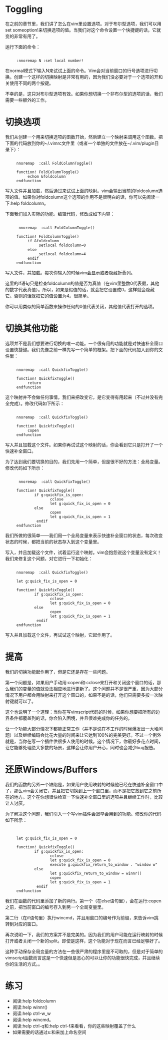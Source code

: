 # Toggling

在之前的章节里，我们讲了怎么在vim里设置选项。对于布尔型选项，我们可以用set someoption!来切换选项的值。当我们对这个命令设置一个快捷键的话，它就变的非常有用了。

运行下面的命令：
<pre><code>
     :nnoremap <leader>N :set local number!<cr>
</code></pre>     

在normal模式下输入<leader>N来试试上面的命令。Vim会对当前窗口的行号选项进行切换。创建一个这样的切换映射是非常有用的，因为我们没必要对于一个选项的开和关使用不同的两个按键。

不幸的是，这只对布尔型选项有效。如果你想切换一个非布尔型的选项的话，我们需要一些额外的工作。

# 切换选项


我们从创建一个用来切换选项的函数开始，然后建立一个映射来调用这个函数。把下面的代码放到你的~/.vimrc文件里（或者一个单独的文件放在~/.vim/plugin目录下）：
<pre><code>
     nnoremap <c-f> :call FoldColumnToggle()<cr>
     
     function! FoldColumnToggle()
          echom &foldcolumn
     endfunction
</code></pre>

写入文件并且加载，然后通过<c-f>来试试上面的映射。vim会输出当前的foldcolumn选项的值。如果你对foldcolumn这个选项的作用不是很明白的话，你可以先阅读一下:help foldcolumn。

下面我们加入实际的功能。编辑代码，修改成如下内容：
<pre><code>     
      nnoremap <c-f> :call FoldColumnToggle()<cr>
     
     function! FoldColumnToggle()
          if &foldcolumn
               setlocal foldcolumn=0
          else
               setlocal foldcolumn=4
          endif
     endfunction
</code></pre>

写入文件，并加载。每次你输入<c-f>的时候vim会显示或者隐藏折叠列。

这里的if语句只是检查foldcolumn的值是否为真值（在vim里整数0代表假，其他的数字代表真值）。所以，如果是假值的话，就会把它设置成0，这样就会隐藏它。否则的话就把它的值设置为4。很简单。

你可以用类似的简单函数来操作任何的0值代表关闭，其他值代表打开的选项。

# 切换其他功能

选项并不是我们想要进行切换的唯一功能。一个很有用的功能就是对快速补全窗口设置快捷键。我们先像之前一样先写一个简单的框架。把下面的代码加入到你的文件里：
<pre><code>     
     nnoremap <c-q> :call QuickfixToggle()<cr>

     function! QuickfixToggle()
          return
     endfunction
</code></pre>

这个映射并不会做任何事情。我们来把改变它，是它变得有用起来（不过并没有完全完成）。修改代码如下所示：
<pre><code>
     nnoremap <c-q> :call QuickfixToggle()<cr>

     function! QuickfixToggle()
          copen
     endfunction
</code></pre>

写入并且加载这个文件。如果你再试试这个映射的话，你会看到它只是打开了一个快速补全窗口。

为了达到我们要切换的目的，我们先用一个简单，但是很不好的方法：全局变量。修改代码如下所示：
<pre><code>
      nnoremap <c-q> :call QuickfixToggle()<cr>

     function! QuickfixToggle()
             if g:quickfix_is_open:
                    cclose
                    let g:quick_fix_is_open = 0
             else
                    copen
                    let g:quick_fix_is_open = 1
              endif
     endfunction
</code></pre>

我们所做的很简单——我们用一个全局变量来表示快速补全窗口的状态，每次改变状态的时候，都把当前的状态存入到这个变量里。

写入，并且加载这个文件，试着运行这个映射。vim会抱怨说这个变量没有定义！我们来修复这个问题，对它进行一下初始化：
<pre><code>     
     nnoremap <c-q> :call QuickfixToggle()<cr>
     
     let g:quick_fix_is_open = 0

     function! QuickfixToggle()
             if g:quickfix_is_open:
                    cclose
                    let g:quick_fix_is_open = 0
             else
                    copen
                    let g:quick_fix_is_open = 1
              endif
     endfunction
</code></pre>

写入并且加载这个文件，再试试这个映射，它起作用了。

# 提高

我们的切换功能起作用了，但是它还是存在一些问题。

第一个问题是，如果用户手动用:copen和:cclose来打开和关闭这个窗口的话，那么我们的变量的值就没法相应地进行更新了。这个问题并不是很严重，因为大部分情况下用户都会用映射来打开这个窗口的，如果不是的话，他们只需要多按一次映射键就可以了。

这个也说明了一个道理：当你在写vimscript代码的时候，如果你想要把所有的边界条件都覆盖到的话，你会陷入困境，并且很难完成你的任务的。

让一个功能大部分情况下都能正常工作（并不是说在不工作的时候爆发出一大堆问题）以及继续编码会比花大量的时间来让它达到100%的完美更好。不过一个例外就是，当你在写一个插件供很多人使用的时候。这个情况下，你最好多花点时间，让它能够处理绝大多数的场景，这样会让你用户开心，同时也会减少bug报告。

# 还原Windows/Buffers

我们的函数的另外一个缺陷是，如果用户使用映射的时候他已经在快速补全窗口中了，那么vim会关闭它，并且把它切换到上一个窗口里，而不是把它放到它之前所在的地方。这个在你想很快检查一下快速补全窗口里的选项并且继续工作时，比较让人讨厌。

为了解决这个问题，我们引入一个写vim插件会迟早会用到的功能。修改你的代码如下所示：
<pre><code>
          
     let g:quick_fix_is_open = 0

     function! QuickfixToggle()
             if g:quickfix_is_open:
                    cclose
                    let g:quick_fix_is_open = 0
                    execute g:quickfix_return_to_window . "window w"
             else
                    let g:quickfix_return_to_window = winnr()
                    copen
                    let g:quick_fix_is_open = 1
              endif
     endfunction
</code></pre>

我们在函数的代码里添加了新的两行。第一个（在else语句里），会在运行:copen之前，把当前窗口的编号存入到另一个全局变量里。

第二行（在if语句里）执行wincmd，并且用窗口的编号作为前缀，来告诉vim跳转到对应的窗口。

再次说明一下，我们的方案并不是完美的。因为我们的用户可能在运行映射的时候打开或者关闭一个新的split。即使是这样，这个功能对于现在而言已经足够好了。

这种手动保存全局变量的方法在一些很严肃的程序里是不可取的，但是对于简单的vimscript函数而言这是一个快速但是恶心的可以让你的功能很快完成，并且继续你的生活的方式。。

# 练习

- 阅读:help foldcolumn
- 阅读:help winnr()
- 阅读:help ctrl-w_w
- 阅读:help wincmd。
- 阅读:help ctrl-q和:help ctrl-f来看看，你的这些映射覆盖了什么
- 如果需要的话通过s:和<SID>来加上命名空间
